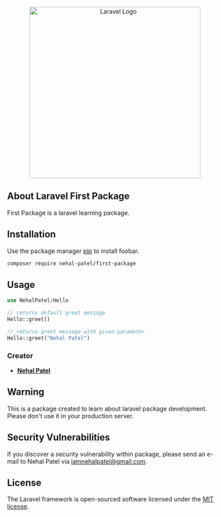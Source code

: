 <p align="center"><a href="https://laravel.com" target="_blank"><img src="https://raw.githubusercontent.com/laravel/art/master/logo-lockup/5%20SVG/2%20CMYK/1%20Full%20Color/laravel-logolockup-cmyk-red.svg" width="400" alt="Laravel Logo"></a></p>

## About Laravel First Package

First Package is a laravel learning package.

## Installation

Use the package manager [pip](https://pip.pypa.io/en/stable/) to install foobar.

```bash
composer require nehal-patel/first-package
```

## Usage

```php
use NehalPatel/Hello

// returns default greet message
Hello::greet()

// returns greet message with given parameter
Hello::greet("Nehal Patel")

```

### Creator

- **[Nehal Patel](https://nehalpatel.in/)**

## Warning

This is a package created to learn about laravel package development. Please don't use it in your production server.

## Security Vulnerabilities

If you discover a security vulnerability within package, please send an e-mail to Nehal Patel via [iamnehalpatel@gmail.com](mailto:iamnehalpatel@gmail.com).

## License

The Laravel framework is open-sourced software licensed under the [MIT license](./LICENSE.md).
